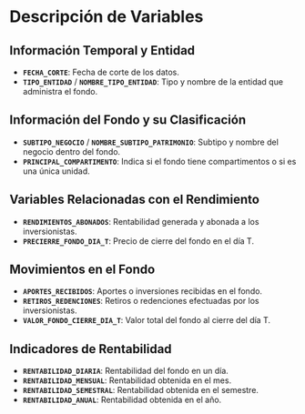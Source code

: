# **Descripción de Variables**

## Información Temporal y Entidad

- **`FECHA_CORTE`**: Fecha de corte de los datos.
- **`TIPO_ENTIDAD`** / **`NOMBRE_TIPO_ENTIDAD`**: Tipo y nombre de la entidad que administra el fondo.

## Información del Fondo y su Clasificación

- **`SUBTIPO_NEGOCIO`** / **`NOMBRE_SUBTIPO_PATRIMONIO`**: Subtipo y nombre del negocio dentro del fondo.
- **`PRINCIPAL_COMPARTIMENTO`**: Indica si el fondo tiene compartimentos o si es una única unidad.

## Variables Relacionadas con el Rendimiento

- **`RENDIMIENTOS_ABONADOS`**: Rentabilidad generada y abonada a los inversionistas.
- **`PRECIERRE_FONDO_DIA_T`**: Precio de cierre del fondo en el día T.

## Movimientos en el Fondo

- **`APORTES_RECIBIDOS`**: Aportes o inversiones recibidas en el fondo.
- **`RETIROS_REDENCIONES`**: Retiros o redenciones efectuadas por los inversionistas.
- **`VALOR_FONDO_CIERRE_DIA_T`**: Valor total del fondo al cierre del día T.

## Indicadores de Rentabilidad

- **`RENTABILIDAD_DIARIA`**: Rentabilidad del fondo en un día.
- **`RENTABILIDAD_MENSUAL`**: Rentabilidad obtenida en el mes.
- **`RENTABILIDAD_SEMESTRAL`**: Rentabilidad obtenida en el semestre.
- **`RENTABILIDAD_ANUAL`**: Rentabilidad obtenida en el año.
